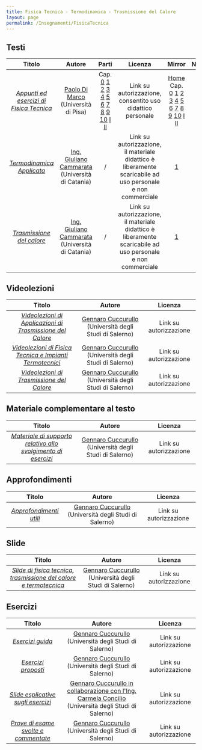 ```yaml
---
title: Fisica Tecnica - Termodinamica - Trasmissione del Calore
layout: page
permalink: /Insegnamenti/FisicaTecnica
---
```


## Testi

| Titolo | Autore | Parti | Licenza | Mirror | Note |
| :---: | :---: | :---: | :---: | :---: | :---: |
| [_Appunti ed esercizi di Fisica Tecnica_](http://www.den.unipi.it/paolo.dimarco/eps/ftmtidx1011.htm) | [Paolo Di Marco](https://unimap.unipi.it/cercapersone/dettaglio.php?ri=262) (Università di Pisa) | Cap. [0](http://www.den.unipi.it/paolo.dimarco/eps/front16.pdf) [1](http://www.den.unipi.it/paolo.dimarco/eps/C1ftd10.pdf) [2](http://www.den.unipi.it/paolo.dimarco/eps/C2tst09.pdf) [3](http://www.den.unipi.it/paolo.dimarco/eps/C3eqb11.pdf) [4](http://www.den.unipi.it/paolo.dimarco/eps/C4ctd11.pdf) [5](http://www.den.unipi.it/paolo.dimarco/eps/C5ber09.pdf) [6](http://www.den.unipi.it/paolo.dimarco/eps/C6mts11.pdf) [7](http://www.den.unipi.it/paolo.dimarco/eps/C7mtm07.pdf) [8](http://www.den.unipi.it/paolo.dimarco/eps/C8mto09.pdf) [9](http://www.den.unipi.it/paolo.dimarco/eps/C9hte10.pdf) [10](http://www.den.unipi.it/paolo.dimarco/eps/C10psi16.pdf) [I](http://www.den.unipi.it/paolo.dimarco/eps/App06-a.pdf) [II](http://www.den.unipi.it/paolo.dimarco/eps/App11-b.pdf) | Link su autorizzazione, consentito uso didattico personale | [Home](https://web.archive.org/web/20211006114000/http://www.den.unipi.it/paolo.dimarco/eps/ftmtidx1011.htm) Cap. [0](https://web.archive.org/web/20211006124848/http://www.den.unipi.it/paolo.dimarco/eps/front16.pdf) [1](https://web.archive.org/web/20211006124924/http://www.den.unipi.it/paolo.dimarco/eps/C1ftd10.pdf) [2](https://web.archive.org/web/20211006124952/http://www.den.unipi.it/paolo.dimarco/eps/C2tst09.pdf) [3](https://web.archive.org/web/20211006125025/http://www.den.unipi.it/paolo.dimarco/eps/C3eqb11.pdf) [4](https://web.archive.org/web/20211006125048/http://www.den.unipi.it/paolo.dimarco/eps/C4ctd11.pdf) [5](https://web.archive.org/web/20180714071506/http://www.den.unipi.it/paolo.dimarco/eps/C5ber09.pdf) [6](https://web.archive.org/web/20211006125302/http://www.den.unipi.it/paolo.dimarco/eps/C6mts11.pdf) [7](https://web.archive.org/web/20211006125438/http://www.den.unipi.it/paolo.dimarco/eps/C7mtm07.pdf) [8](https://web.archive.org/web/20211006125507/http://www.den.unipi.it/paolo.dimarco/eps/C8mto09.pdf) [9](https://web.archive.org/web/20211006125538/http://www.den.unipi.it/paolo.dimarco/eps/C9hte10.pdf) [10](https://web.archive.org/web/20211006125607/http://www.den.unipi.it/paolo.dimarco/eps/C10psi16.pdf) [I](https://web.archive.org/web/20211006125715/http://www.den.unipi.it/paolo.dimarco/eps/App06-a.pdf) [II](https://web.archive.org/web/20211006125740/http://www.den.unipi.it/paolo.dimarco/eps/App11-b.pdf) | |
| [_Termodinamica Applicata_](https://giulianocammarata.it/TERMODINAMICA%20APPLICATA%20.pdf) | [Ing. Giuliano Cammarata](https://giulianocammarata.it/) (Università di Catania) | / | Link su autorizzazione, il materiale didattico è liberamente scaricabile ad uso personale e non commerciale | [1](https://web.archive.org/web/20210424180705/http://www.giulianocammarata.it/TERMODINAMICA%20APPLICATA%20.pdf) | |
| [_Trasmissione del calore_](https://giulianocammarata.it/TRASMISSIONE%20DEL%20CALORE.pdf) |  [Ing. Giuliano Cammarata](https://giulianocammarata.it/) (Università di Catania) | / | Link su autorizzazione, il materiale didattico è liberamente scaricabile ad uso personale e non commerciale | [1](https://web.archive.org/web/20210424152015/http://www.giulianocammarata.it/TRASMISSIONE%20DEL%20CALORE.pdf) | |

## Videolezioni

| Titolo | Autore | Licenza |
| :---: | :---: | :---: |
| [_Videolezioni di Applicazioni di Trasmissione del Calore_](https://www.rinocuccurullo.com/copia-di-videolezioni-tc) | [Gennaro Cuccurullo](https://docenti.unisa.it/001710/home) (Università degli Studi di Salerno) | Link su autorizzazione |
| [_Videolezioni di Fisica Tecnica e Impianti Termotecnici_](https://www.rinocuccurullo.com/videolezioni-ft) | [Gennaro Cuccurullo](https://docenti.unisa.it/001710/home) (Università degli Studi di Salerno) | Link su autorizzazione |
| [_Videolezioni di Trasmissione del Calore_](https://www.rinocuccurullo.com/videolezioni-tc) | [Gennaro Cuccurullo](https://docenti.unisa.it/001710/home) (Università degli Studi di Salerno) | Link su autorizzazione |

## Materiale complementare al testo

| Titolo | Autore | Licenza |
| :---: | :---: | :---: |
| [_Materiale di supporto relativo allo svolgimento di esercizi_](https://www.rinocuccurullo.com/supporto) |  [Gennaro Cuccurullo](https://docenti.unisa.it/001710/home) (Università degli Studi di Salerno) | Link su autorizzazione |

## Approfondimenti

| Titolo | Autore | Licenza |
| :---: | :---: | :---: |
| [_Approfondimenti utili_](https://www.rinocuccurullo.com/approfondimenti) |  [Gennaro Cuccurullo](https://docenti.unisa.it/001710/home) (Università degli Studi di Salerno) | Link su autorizzazione |

## Slide

| Titolo | Autore | Licenza |
| :---: | :---: | :---: |
| [_Slide di fisica tecnica, trasmissione del calore e termotecnica_](https://www.rinocuccurullo.com/slide) |  [Gennaro Cuccurullo](https://docenti.unisa.it/001710/home) (Università degli Studi di Salerno) | Link su autorizzazione |

## Esercizi

| Titolo | Autore | Licenza |
| :---: | :---: | :---: |
| [_Esercizi guida_](https://www.rinocuccurullo.com/esguida) |  [Gennaro Cuccurullo](https://docenti.unisa.it/001710/home) (Università degli Studi di Salerno) | Link su autorizzazione |
| [_Esercizi proposti_](https://www.rinocuccurullo.com/esercizi) |  [Gennaro Cuccurullo](https://docenti.unisa.it/001710/home) (Università degli Studi di Salerno) | Link su autorizzazione |
| [_Slide esplicative sugli esercizi_](https://www.rinocuccurullo.com/slide-esercitazionitc) |  [Gennaro Cuccurullo in collaborazione con l'Ing. Carmela Concilio](https://docenti.unisa.it/001710/home) (Università degli Studi di Salerno) | Link su autorizzazione |
| [_Prove di esame svolte e commentate_](https://www.rinocuccurullo.com/solesame) |  [Gennaro Cuccurullo](https://docenti.unisa.it/001710/home) (Università degli Studi di Salerno) | Link su autorizzazione |
